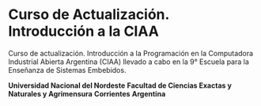 # Curso de Actualización. Introducción a la CIAA

Curso de actualización. 
Introducción a la Programación en la Computadora Industrial Abierta Argentina (CIAA) llevado a cabo en la 9° Escuela para la Enseñanza de Sistemas Embebidos.

**Universidad Nacional del Nordeste**
**Facultad de Ciencias Exactas y Naturales y Agrimensura**
**Corrientes**
**Argentina**


